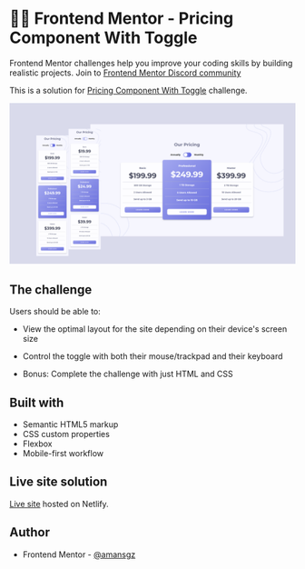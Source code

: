 # 👩‍💻 Frontend Mentor - Pricing Component With Toggle

Frontend Mentor challenges help you improve your coding skills by building realistic projects. 
Join to [Frontend Mentor Discord community](https://discord.gg/UAfh3qzhYb)

This is a solution for [Pricing Component With Toggle](https://www.frontendmentor.io/challenges/pricing-component-with-toggle-8vPwRMIC) challenge.

![Design preview for the Pricing Component With Toggle challenge](./images/preview.png)

## The challenge

Users should be able to:

- View the optimal layout for the site depending on their device's screen size

- Control the toggle with both their mouse/trackpad and their keyboard

- Bonus: Complete the challenge with just HTML and CSS


## Built with

- Semantic HTML5 markup
- CSS custom properties
- Flexbox
- Mobile-first workflow

## Live site solution

[Live site](https://sass-pricing-component-with-toggle.netlify.app/) hosted on Netlify.

## Author

- Frontend Mentor - [@amansgz](https://www.frontendmentor.io/profile/amansgz)